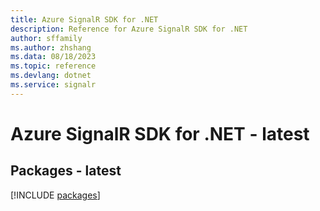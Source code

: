 ```yaml
---
title: Azure SignalR SDK for .NET
description: Reference for Azure SignalR SDK for .NET
author: sffamily
ms.author: zhshang
ms.data: 08/18/2023
ms.topic: reference
ms.devlang: dotnet
ms.service: signalr
---
```

# Azure SignalR SDK for .NET - latest
## Packages - latest
[!INCLUDE [packages](signalr-index.md)]
